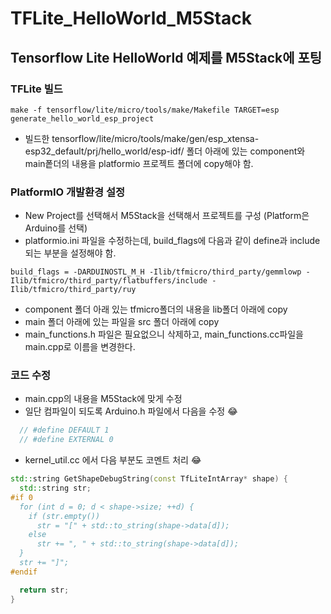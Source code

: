 # TFLite_HelloWorld_M5Stack
## Tensorflow Lite HelloWorld 예제를 M5Stack에 포팅

### TFLite 빌드
~~~
make -f tensorflow/lite/micro/tools/make/Makefile TARGET=esp generate_hello_world_esp_project
~~~
- 빌드한 tensorflow/lite/micro/tools/make/gen/esp_xtensa-esp32_default/prj/hello_world/esp-idf/ 폴더 아래에 있는 component와 main퐅더의 내용을 platformio 프로젝트 폴더에 copy해야 함.

### PlatformIO 개발환경 설정
- New Project를 선택해서 M5Stack을 선택해서 프로젝트를 구성 (Platform은 Arduino를 선택)
- platformio.ini 파일을 수정하는데, build_flags에 다음과 같이 define과 include되는 부분을 설정해야 함.
~~~
build_flags = -DARDUINOSTL_M_H -Ilib/tfmicro/third_party/gemmlowp -Ilib/tfmicro/third_party/flatbuffers/include -Ilib/tfmicro/third_party/ruy
~~~
- component 폴더 아래 있는 tfmicro폴더의 내용을 lib폴더 아래에 copy
- main 폴더 아래에 있는 파일을 src 폴더 아래에 copy
- main_functions.h 파일은 필요없으니 삭제하고, main_functions.cc파일을 main.cpp로 이름을 변경한다.

### 코드 수정
- main.cpp의 내용을 M5Stack에 맞게 수정
- 일단 컴파일이 되도록 Arduino.h 파일에서 다음을 수정 :joy:
```c++
  // #define DEFAULT 1
  // #define EXTERNAL 0
```
- kernel_util.cc 에서 다음 부분도 코멘트 처리 :joy:
```c++
std::string GetShapeDebugString(const TfLiteIntArray* shape) {
  std::string str;
#if 0
  for (int d = 0; d < shape->size; ++d) {
    if (str.empty())
      str = "[" + std::to_string(shape->data[d]);
    else
      str += ", " + std::to_string(shape->data[d]);
  }
  str += "]";
#endif

  return str;
}
```